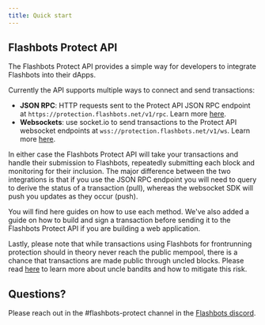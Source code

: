 ```yaml
---
title: Quick start
---
```


## Flashbots Protect API

The Flashbots Protect API provides a simple way for developers to integrate Flashbots into their dApps.

Currently the API supports multiple ways to connect and send transactions:

- **JSON RPC**: HTTP requests sent to the Protect API JSON RPC endpoint at `https://protection.flashbots.net/v1/rpc`. Learn more [here](/docs/flashbots-protect/api/json-rpc).
- **Websockets**: use socket.io to send transactions to the Protect API websocket endpoints at `wss://protection.flashbots.net/v1/ws`. Learn more [here](/docs/flashbots-protect/api/websockets).

In either case the Flashbots Protect API will take your transactions and handle their submission to Flashbots, repeatedly submitting each block and monitoring for their inclusion. The major difference between the two integrations is that if you use the JSON RPC endpoint you will need to query to derive the status of a transaction (pull), whereas the websocket SDK will push you updates as they occur (push).

You will find here guides on how to use each method. We've also added a guide on how to build and sign a transaction before sending it to the Flashbots Protect API if you are building a web application.

Lastly, please note that while transactions using Flashbots for frontrunning protection should in theory never reach the public mempool, there is a chance that transactions are made public through uncled blocks. Please read [here](/docs/flashbots-protect/api/uncle-bandits) to learn more about uncle bandits and how to mitigate this risk.

## Questions?
Please reach out in the #flashbots-protect channel in the [Flashbots discord](https://discord.gg/7hvTycdNcK).